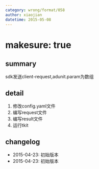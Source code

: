 ```yaml
---
category: wrong/format/058
author: xiaojian
datetime: 2015-05-08
---
```


# makesure: true

## summary

sdk发送client-request,adunit.param为数组

## detail

1. 修改config.yaml文件
1. 编写request文件
1. 编写result文件
1. 运行tkit

## changelog

- 2015-04-23: 初始版本
- 2015-04-23: 初始版本
